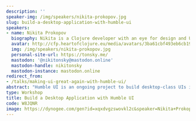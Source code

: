 ```yaml
---
description: ''
speaker-img: /img/speakers/nikita-prokopov.jpg
slug: build-a-desktop-application-with-humble-ui
speakers:
- name: Nikita Prokopov
  biography: Nikita is a Clojure developer with an eye for design and UX. He is the author of DataScript, Humble UI, Rum, Clojure Sublimed, Tongue, Clj-reload, Uberjars, Clj-simple-router, and Fira Code.
  avatar: http://cfp.heartofclojure.eu/media/avatars/3ba61cbf493eb6cb19e738c497e206e4_6EoGwIB.jpg
  img: /img/speakers/nikita-prokopov.jpg
  personal-site-url: https://tonsky.me/
  mastodon: '@nikitonsky@mastodon.online'
  mastodon-handle: nikitonsky
  mastodon-instance: mastodon.online
redirect_from:
- /talks/making-ui-great-again-with-humble-ui/
abstract: "Humble UI is an ongoing project to build desktop-class UIs in Clojure without help of the browser.\r\n\r\nIn this workshop, we’ll try to build a new graphical desktop application that works across all three OSes from scratch."
type: Workshop
title: Build a Desktop Application with Humble UI
code: W8JQNR
image: https://dynogee.com/gen?id=xqxdvgzswovkl2c&speaker=Nikita+Prokopov&title=Build+a+Desktop+Application+with+Humble+UI&type=Workshop&img=https%3A//2024.heartofclojure.eu/img/speakers/nikita-prokopov.jpg%3Fv%3D1725345459206
---
```

